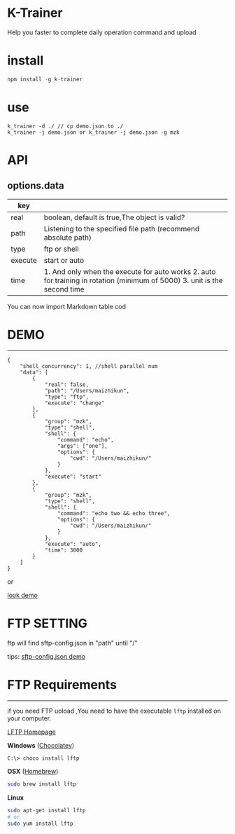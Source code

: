 # K-Trainer

Help you faster to complete daily operation command and upload


# install

```javascript
npm install -g k-trainer
```

# use

```
k_trainer -d ./ // cp demo.json to ./
k_trainer -j demo.json or k_trainer -j demo.json -g mzk
```

# API
options.data
---

| key     |                                                                                                                               |
|---------|-------------------------------------------------------------------------------------------------------------------------------|
| real    | boolean, default is true,The object is valid?                                                                                 |
| path    | Listening to the specified file path (recommend absolute path)                                                                |
| type    | ftp  or shell                                                                                                                  |
| execute | start or auto                                                                                                                 |
| time    | 1. And only when the execute for auto works   2. auto for training in rotation (minimum of 5000)   3. unit is the second time |
You can now import Markdown table cod

# DEMO
---

```shell
{
    "shell_concurrency": 1, //shell parallel num
    "data": [
        {
            "real": false,
            "path": "/Users/maizhikun",
            "type": "ftp",
            "execute": "change"
        },
        {
            "group": "mzk",
            "type": "shell",
            "shell": {
                "command": "echo",
                "args": ["one"],
                "options": {
                    "cwd": "/Users/maizhikun/"
                }
            },
            "execute": "start"
        },
        {
            "group": "mzk",
            "type": "shell",
            "shell": {
                "command": "echo two && echo three",
                "options": {
                    "cwd": "/Users/maizhikun/"
                }
            },
            "execute": "auto",
            "time": 3000
        }
    ]
}

```

or

[look demo](/./Demo/demo.json) 

# FTP SETTING

ftp will find sftp-config.json in "path" until "/" 

tips:  [sftp-config.json demo](http://wbond.net/sublime_packages/sftp/settings) 

# FTP Requirements
---

if you need FTP uoload ,You need to have the executable `lftp` installed on your computer.

[LFTP Homepage](http://lftp.yar.ru/)

**Windows** ([Chocolatey](https://chocolatey.org/))
```cmd
C:\> choco install lftp
```
**OSX** ([Homebrew](http://brew.sh/))
```bash
sudo brew install lftp
```
**Linux**
```bash
sudo apt-get install lftp
# or
sudo yum install lftp
```

